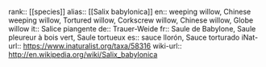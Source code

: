 

rank:: [[species]]
alias:: [[Salix babylonica]]
en:: weeping willow, Chinese weeping willow, Tortured willow, Corkscrew willow, Chinese willow, Globe willow
it:: Salice piangente
de:: Trauer-Weide
fr:: Saule de Babylone, Saule pleureur à bois vert, Saule tortueux
es:: sauce llorón, Sauce torturado
iNat-url:: https://www.inaturalist.org/taxa/58316
wiki-url:: http://en.wikipedia.org/wiki/Salix_babylonica